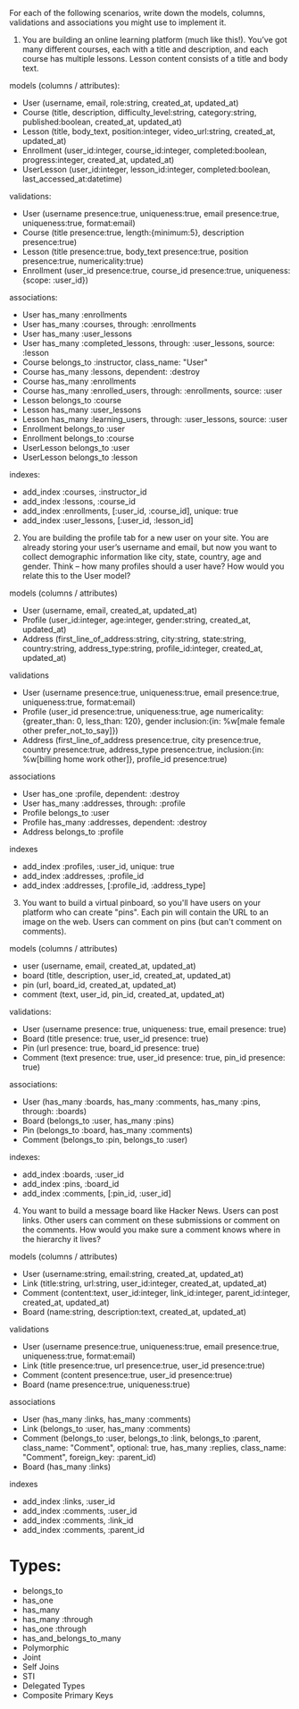 
For each of the following scenarios, write down the models, columns, validations and associations you might use to implement it.



1. You are building an online learning platform (much like this!). 
You’ve got many different courses, each with a title and description, and each course has multiple lessons. 
Lesson content consists of a title and body text.

models (columns / attributes):
- User (username, email, role:string, created_at, updated_at)
- Course (title, description, difficulty_level:string, category:string, published:boolean, created_at, updated_at)
- Lesson (title, body_text, position:integer, video_url:string, created_at, updated_at)
- Enrollment (user_id:integer, course_id:integer, completed:boolean, progress:integer, created_at, updated_at)
- UserLesson (user_id:integer, lesson_id:integer, completed:boolean, last_accessed_at:datetime)

validations:
- User (username presence:true, uniqueness:true, email presence:true, uniqueness:true, format:email)
- Course (title presence:true, length:{minimum:5}, description presence:true)
- Lesson (title presence:true, body_text presence:true, position presence:true, numericality:true)
- Enrollment (user_id presence:true, course_id presence:true, uniqueness:{scope: :user_id})

associations:
- User has_many :enrollments
- User has_many :courses, through: :enrollments
- User has_many :user_lessons
- User has_many :completed_lessons, through: :user_lessons, source: :lesson
- Course belongs_to :instructor, class_name: "User"
- Course has_many :lessons, dependent: :destroy
- Course has_many :enrollments
- Course has_many :enrolled_users, through: :enrollments, source: :user
- Lesson belongs_to :course
- Lesson has_many :user_lessons
- Lesson has_many :learning_users, through: :user_lessons, source: :user
- Enrollment belongs_to :user
- Enrollment belongs_to :course
- UserLesson belongs_to :user
- UserLesson belongs_to :lesson

indexes:
- add_index :courses, :instructor_id
- add_index :lessons, :course_id
- add_index :enrollments, [:user_id, :course_id], unique: true
- add_index :user_lessons, [:user_id, :lesson_id]



2. You are building the profile tab for a new user on your site. 
You are already storing your user’s username and email, but now you want to collect demographic information like city, state, country, age and gender. 
Think – how many profiles should a user have? How would you relate this to the User model?

models (columns / attributes)
- User (username, email, created_at, updated_at)
- Profile (user_id:integer, age:integer, gender:string, created_at, updated_at)
- Address (first_line_of_address:string, city:string, state:string, country:string, address_type:string, profile_id:integer, created_at, updated_at)

validations
- User (username presence:true, uniqueness:true, email presence:true, uniqueness:true, format:email)
- Profile (user_id presence:true, uniqueness:true, age numericality:{greater_than: 0, less_than: 120}, gender inclusion:{in: %w[male female other prefer_not_to_say]})
- Address (first_line_of_address presence:true, city presence:true, country presence:true, address_type presence:true, inclusion:{in: %w[billing home work other]}, profile_id presence:true)

associations
- User has_one :profile, dependent: :destroy
- User has_many :addresses, through: :profile
- Profile belongs_to :user
- Profile has_many :addresses, dependent: :destroy
- Address belongs_to :profile

indexes
- add_index :profiles, :user_id, unique: true
- add_index :addresses, :profile_id
- add_index :addresses, [:profile_id, :address_type]



3. You want to build a virtual pinboard, so you'll have users on your platform who can create "pins". 
Each pin will contain the URL to an image on the web. Users can comment on pins (but can't comment on comments).

models (columns / attributes)
- user (username, email, created_at, updated_at)
- board (title, description, user_id, created_at, updated_at)
- pin (url, board_id, created_at, updated_at)
- comment (text, user_id, pin_id, created_at, updated_at)

validations:
- User (username presence: true, uniqueness: true, email presence: true)
- Board (title presence: true, user_id presence: true)
- Pin (url presence: true, board_id presence: true)
- Comment (text presence: true, user_id presence: true, pin_id presence: true)

associations:
- User (has_many :boards, has_many :comments, has_many :pins, through: :boards)
- Board (belongs_to :user, has_many :pins)
- Pin (belongs_to :board, has_many :comments)
- Comment (belongs_to :pin, belongs_to :user)

indexes:
- add_index :boards, :user_id
- add_index :pins, :board_id  
- add_index :comments, [:pin_id, :user_id]

4. You want to build a message board like Hacker News. Users can post links. Other users can comment on these submissions or comment on the comments. How would you make sure a comment knows where in the hierarchy it lives?

models (columns / attributes)
- User (username:string, email:string, created_at, updated_at)
- Link (title:string, url:string, user_id:integer, created_at, updated_at)
- Comment (content:text, user_id:integer, link_id:integer, parent_id:integer, created_at, updated_at)
- Board (name:string, description:text, created_at, updated_at)

validations
- User (username presence:true, uniqueness:true, email presence:true, uniqueness:true, format:email)
- Link (title presence:true, url presence:true, user_id presence:true)
- Comment (content presence:true, user_id presence:true)
- Board (name presence:true, uniqueness:true)

associations
- User (has_many :links, has_many :comments)
- Link (belongs_to :user, has_many :comments)
- Comment (belongs_to :user, belongs_to :link, belongs_to :parent, class_name: "Comment", optional: true, has_many :replies, class_name: "Comment", foreign_key: :parent_id)
- Board (has_many :links)

indexes
- add_index :links, :user_id
- add_index :comments, :user_id
- add_index :comments, :link_id
- add_index :comments, :parent_id



# Types:
- belongs_to
- has_one
- has_many
- has_many :through
- has_one :through
- has_and_belongs_to_many
- Polymorphic
- Joint
- Self Joins
- STI
- Delegated Types
- Composite Primary Keys